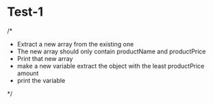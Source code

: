# Test-1
/*
 * Extract a new array from the existing one
 * The new array should only contain productName and productPrice
 * Print that new array
 * make a new variable extract the object with the least productPrice amount
 * print the variable

 */